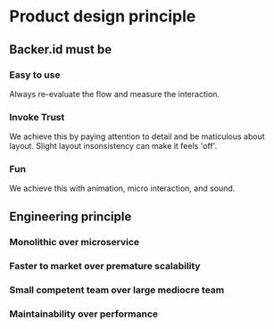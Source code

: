 # Product design principle

## Backer.id must be

### Easy to use

Always re-evaluate the flow and measure the interaction.

### Invoke Trust

We achieve this by paying attention to detail and be maticulous about layout. Slight layout insonsistency can make it feels 'off'.

### Fun

We achieve this with animation, micro interaction, and sound.


## Engineering principle

### Monolithic over microservice

### Faster to market over premature scalability

### Small competent team over large mediocre team

### Maintainability over performance